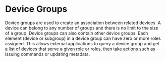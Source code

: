 Device Groups
=============
Device groups are used to create an association between related devices. A device can 
belong to any number of groups and there is no limit to the size of a group. Device 
groups can also contain other device groups. Each element (device or subgroup) in a 
device group can have zero or more roles assigned. This allows external applications to 
query a device group and get a list of devices that serve a given role or roles, then take 
actions such as issuing commands or updating metadata.